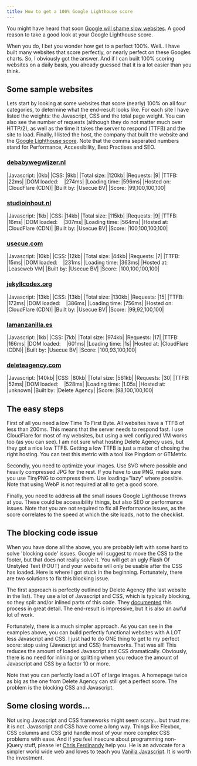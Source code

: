 ```yaml
---
title: How to get a 100% Google Lighthouse score
---
```


You might have heard that soon [Google will shame slow websites](/blog/google-will-shame-slow-websites). A good reason to take a good look at your Google Lighthouse score. 

When you do, I bet you wonder how get to a perfect 100%. Well.. I have built many websites that score perfectly, or nearly perfect on these Googles charts. So, I obviously got the answer. And if I can built 100% scoring websites on a daily basis, you already guessed that it is a lot easier than you think.

## Some sample websites

Lets start by looking at some websites that score (nearly) 100% on all four categories, to determine what the end-result looks like. For each site I have listed the weights: the Javascript, CSS and the total page weight. You can also see the number of requests (although they do not matter much over HTTP/2), as well as the time it takes the server to respond (TTFB) and the site to load. Finally, I listed the host, the company that built the website and the [Google Lighthouse score](/blog/google-lighthouse-score). Note that the comma seperated numbers stand for Performance, Accessibility, Best Practises and SEO.

### [debabywegwijzer.nl](https://www.debabywegwijzer.nl/)

|Javascript: |0kb|
|CSS: |9kb|
|Total size: |120kb|
|Requests: |9|
|TTFB: |22ms|
|DOM loaded: &nbsp; &nbsp;|274ms|
|Loading time: |596ms|
|Hosted on: |CloudFlare (CDN)|
|Built by: |Usecue BV|
|Score: |99,100,100,100|

### [studioinhout.nl](https://www.studioinhout.nl/)

|Javascript: |1kb|
|CSS: |14kb|
|Total size: |115kb|
|Requests: |9|
|TTFB: |16ms|
|DOM loaded: &nbsp; &nbsp;|307ms|
|Loading time: |564ms|
|Hosted at: |CloudFlare (CDN)|
|Built by: |Usecue BV|
|Score: |100,100,100,100|

### [usecue.com](https://www.usecue.com/)

|Javascript: |10kb|
|CSS: |12kb|
|Total size: |44kb|
|Requests: |7|
|TTFB: |15ms|
|DOM loaded: &nbsp; &nbsp;|231ms|
|Loading time: |363ms|
|Hosted at: |Leaseweb VM|
|Built by: |Usecue BV|
|Score: |100,100,100,100|

### [jekyllcodex.org](https://jekyllcodex.org/)

|Javascript: |13kb|
|CSS: |13kb|
|Total size: |130kb|
|Requests: |15|
|TTFB: |172ms|
|DOM loaded: &nbsp; &nbsp;|386ms|
|Loading time: |756ms|
|Hosted on: |CloudFlare (CDN)|
|Built by: |Usecue BV|
|Score: |99,92,100,100|

### [lamanzanilla.es](https://lamanzanilla.es/)

|Javascript: |1kb|
|CSS: |7kb|
|Total size: |974kb|
|Requests: |17|
|TTFB: |166ms|
|DOM loaded: &nbsp; &nbsp;|601ms|
|Loading time: |1s|
|Hosted at: |CloudFlare (CDN)|
|Built by: |Usecue BV|
|Score: |100,93,100,100|

### [deleteagency.com](https://www.deleteagency.com/)

|Javascript: |140kb|
|CSS: |80kb|
|Total size: |561kb|
|Requests: |30|
|TTFB: |52ms|
|DOM loaded: &nbsp; &nbsp;|528ms|
|Loading time: |1.05s|
|Hosted at: |unknown|
|Built by: |Delete Agency|
|Score: |98,100,100,100|

## The easy steps

First of all you need a low Time To First Byte. All websites have a TTFB of less than 200ms. This means that the server needs to respond fast. I use CloudFlare for most of my websites, but using a well configured VM works too (as you can see). I am not sure what hosting Delete Agency uses, but they got a nice low TTFB. Getting a low TTFB is just a matter of chosing the right hosting. You can test this metric with a tool like Pingdom or GTMetrix.

Secondly, you need to optimize your images. Use SVG where possible and heavily compressed JPG for the rest. If you have to use PNG, make sure you use TinyPNG to compress them. Use loading="lazy" where possible. Note that using WebP is not required at all to get a good score.

Finally, you need to address all the small issues Google Lighthouse throws at you. These could be accessibility things, but also SEO or performance issues. Note that you are not required to fix all Performance issues, as the score correlates to the speed at which the site loads, not to the checklist.

## The blocking code issue

When you have done all the above, you are probably left with some hard to solve 'blocking code' issues. Google will suggest to move the CSS to the footer, but that does not really solve it. You will get an ugly Flash Of Unstyled Text (FOUT) and your website will only be usable after the CSS has loaded. Here is where I got stuck in the beginning. Fortunately, there are two solutions to fix this blocking issue.

The first approach is perfectly outlined by Delete Agency (the last website in the list). They use a lot of Javascript and CSS, which is typically blocking, so they split and/or inlined parts of this code. They [documented](https://www.deleteagency.com/blog/how-to-get-a-100-percents-lighthouse-performance-score) this process in great detail. The end-result is impressive, but it is also an awful lot of work.

Fortunately, there is a much simpler approach. As you can see in the examples above, you can build perfectly functional websites with A LOT less Javascript and CSS. I just had to do ONE thing to get to my perfect score: stop using (Javascript and CSS) frameworks. That was all! This reduces the amount of loaded Javascript and CSS dramatically. Obviously, there is no need for inlining or splitting when you reduce the amount of Javascript and CSS by a factor 10 or more. 

Note that you can perfectly load a LOT of large images. A homepage twice as big as the one from Delete Agency can still get a perfect score. The problem is the blocking CSS and Javascript.

## Some closing words...

Not using Javascript and CSS frameworks might seem scary... but trust me: it is not. Javascript and CSS have come a long way. Things like Flexbox, CSS columns and CSS grid handle most of your more complex CSS problems with ease. And if you feel insecure about programming non-jQuery stuff, please let [Chris Ferdinandy](https://gomakethings.com/) help you. He is an advocate for a simpler world wide web and loves to teach you [Vanilla Javascript](https://gomakethings.com/). It is worth the investment.